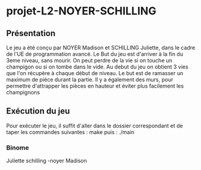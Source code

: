 # projet-L2-NOYER-SCHILLING 

## Présentation 

Le jeu a été conçu par NOYER Madison et SCHILLING Juliette, dans le cadre de l'UE de programmation avancé.
Le But du jeu est d'arriver à la fin du 3eme niveau, sans mourir.
On peut perdre de la vie si on touche un champigon ou si on tombe dans le vide. 
Au debut du jeu on obtient 3 vies que l'on récupère à chaque début de niveau.
Le but est de ramasser un maximum de pièce durant la partie. 
Il y a également des murs, pour permettre d'attrapper les pièces en hauteur et éviter plus facilement les champignons 


##  Exécution du jeu

Pour exécuter le jeu, il suffit d'aller dans le dossier correspondant et de taper les commandes suivantes :
make
puis :
./main

###  Binome 
Juliette schilling -noyer Madison 

